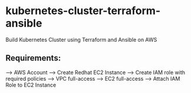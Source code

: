 # kubernetes-cluster-terraform-ansible
Build Kubernetes Cluster using Terraform and Ansible on AWS


Requirements:
-------------
--> AWS Account
--> Create Redhat EC2 Instance
--> Create IAM role with required policies
     --> VPC full-access
     --> EC2 full-access
--> Attach IAM Role to EC2 Instance
